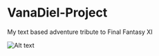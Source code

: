 # VanaDiel-Project
My text based adventure tribute to Final Fantasy XI

![Alt text](VanaDiel-Project/blob/master/SuperBizzleRPG/images/ExampleImage.png?raw=true "Title")
